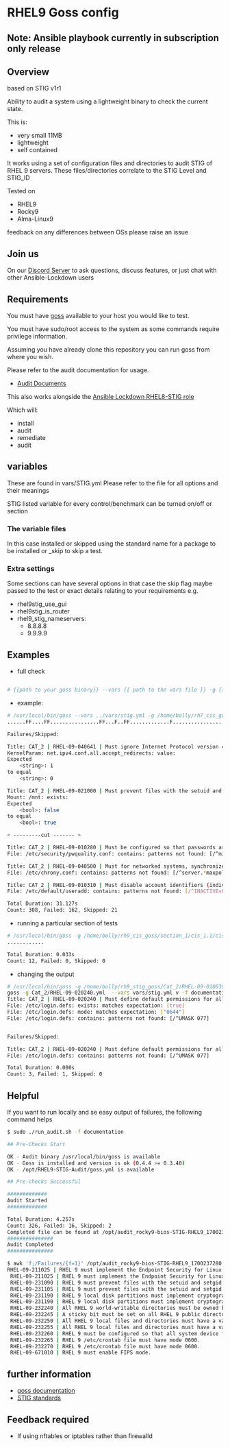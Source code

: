 # RHEL9 Goss config

## Note: Ansible playbook currently in subscription only release

## Overview

based on STIG v1r1

Ability to audit a system using a lightweight binary to check the current state.

This is:

- very small 11MB
- lightweight
- self contained

It works using a set of configuration files and directories to audit STIG of RHEL 9 servers. These files/directories correlate to the STIG Level and STIG_ID

Tested on

- RHEL9
- Rocky9
- Alma-Linux9

feedback on any differences between OSs please raise an issue

## Join us

On our [Discord Server](https://discord.io/ansible-lockdown) to ask questions, discuss features, or just chat with other Ansible-Lockdown users

## Requirements

You must have [goss](https://github.com/goss-org/goss/) available to your host you would like to test.

You must have sudo/root access to the system as some commands require privilege information.

Assuming you have already clone this repository you can run goss from where you wish.

Please refer to the audit documentation for usage.

- [Audit Documents](https://ansible-lockdown.readthedocs.io/en/latest/audit/getting-started-audit.html)

This also works alongside the [Ansible Lockdown RHEL8-STIG role](https://github.com/ansible-lockdown/RHEL8-STIG)

Which will:

- install
- audit
- remediate
- audit

## variables

These are found in vars/STIG.yml
Please refer to the file for all options and their meanings

STIG listed variable for every control/benchmark can be turned on/off or section

### The variable files

In this case installed or skipped using the standard name for a package to be installed or _skip to skip a test.

### Extra settings

Some sections can have several options in that case the skip flag maybe passed to the test or exact details relating to your requirements
e.g.

- rhel9stig_use_gui
- rhel9stig_is_router
- rhel9_stig_nameservers:
  - 8.8.8.8
  - 9.9.9.9

## Examples

- full check

```sh

# {{path to your goss binary}} --vars {{ path to the vars file }} -g {{path to your clone of this repo }}/goss.yml v

```

- example:

```sh
# /usr/local/bin/goss --vars ../vars/stig.yml -g /home/bolly/rh7_cis_goss/goss.yml validate
......FF....FF................FF...F..FF.............F........................FSSSS.............FS.F.F.F.F.........FFFFF....

Failures/Skipped:

Title: CAT_2 | RHEL-09-040641 | Must ignore Internet Protocol version 4 (IPv4) Internet Control Message Protocol (ICMP) redirect messages from being accepted.
KernelParam: net.ipv4.conf.all.accept_redirects: value:
Expected
    <string>: 1
to equal
    <string>: 0

Title: CAT_2 | RHEL-09-021000 | Must prevent files with the setuid and setgid bit set from being executed on file systems that are used with removable media.
Mount: /mnt: exists:
Expected
    <bool>: false
to equal
    <bool>: true

< ---------cut ------- >

Title: CAT_2 | RHEL-09-010280 | Must be configured so that passwords are a minimum of 15 characters in length.
File: /etc/security/pwquality.conf: contains: patterns not found: [/^minlen = 15/]

Title: CAT_2 | RHEL-09-040500 | Must for networked systems, synchronize clocks with a server that is synchronized to one of the redundant United States Naval Observatory (USNO) time servers, a time server designated for the appropriate DoD network (NIPRNet/SIPRNet), and/or the Global Positioning System (GPS).
File: /etc/chrony.conf: contains: patterns not found: [/^server.*maxpoll 10/]

Title: CAT_2 | RHEL-09-010310 | Must disable account identifiers (individuals, groups, roles, and devices) if the password expires.
File: /etc/default/useradd: contains: patterns not found: [/^INACTIVE=0/]

Total Duration: 31.127s
Count: 308, Failed: 162, Skipped: 21
```

- running a particular section of tests

```sh
# /usr/local/bin/goss -g /home/bolly/rh9_cis_goss/section_1/cis_1.1/cis_1.1.22.yml  validate
............

Total Duration: 0.033s
Count: 12, Failed: 0, Skipped: 0
```

- changing the output

```sh
# /usr/local/bin/goss -g /home/bolly/rh9_stig_goss/Cat_2/RHEL-09-010030.yml  validate -f documentation
goss -g Cat_2/RHEL-09-020240.yml  --vars vars/stig.yml v -f documentation
Title: CAT_2 | RHEL-09-020240 | Must define default permissions for all authenticated users in such a way that the user can only read and modify their own files.
File: /etc/login.defs: exists: matches expectation: [true]
File: /etc/login.defs: mode: matches expectation: ["0644"]
File: /etc/login.defs: contains: patterns not found: [/^UMASK 077]


Failures/Skipped:

Title: CAT_2 | RHEL-09-020240 | Must define default permissions for all authenticated users in such a way that the user can only read and modify their own files.
File: /etc/login.defs: contains: patterns not found: [/^UMASK 077]

Total Duration: 0.000s
Count: 3, Failed: 1, Skipped: 0
```

## Helpful

If you want to run locally and se easy output of failures, the following command helps

```sh
$ sudo ./run_audit.sh -f documentation

## Pre-Checks Start

OK - Audit binary /usr/local/bin/goss is available
OK - Goss is installed and version is ok (0.4.4 >= 0.3.40)
OK - /opt/RHEL9-STIG-Audit/goss.yml is available

## Pre-checks Successful

#############
Audit Started
#############

Total Duration: 4.257s
Count: 326, Failed: 16, Skipped: 2
Completed file can be found at /opt/audit_rocky9-bios-STIG-RHEL9_1700237280.documentation
###############
Audit Completed
###############

$ awk 'f;/Failures/{f=1}' /opt/audit_rocky9-bios-STIG-RHEL9_1700237280.documentation | grep -w "Title" | cut -d: -f2 | sort
RHEL-09-211025 | RHEL 9 must implement the Endpoint Security for Linux Threat Prevention tool. | Package
 RHEL-09-211025 | RHEL 9 must implement the Endpoint Security for Linux Threat Prevention tool. | Service
 RHEL-09-231090 | RHEL 9 must prevent files with the setuid and setgid bit set from being executed on file systems that are used with removable media.
 RHEL-09-231105 | RHEL 9 must prevent files with the setuid and setgid bit set from being executed on the /boot/efi directory.
 RHEL-09-231190 | RHEL 9 local disk partitions must implement cryptographic mechanisms to prevent unauthorized disclosure or modification of all information that requires at rest protection.
 RHEL-09-231190 | RHEL 9 local disk partitions must implement cryptographic mechanisms to prevent unauthorized disclosure or modification of all information that requires at rest protection. | disks encrypted
 RHEL-09-232240 | All RHEL 9 world-writable directories must be owned by root, sys, bin, or an application user.
 RHEL-09-232245 | A sticky bit must be set on all RHEL 9 public directories.
 RHEL-09-232250 | All RHEL 9 local files and directories must have a valid group owner.
 RHEL-09-232255 | All RHEL 9 local files and directories must have a valid owner.
 RHEL-09-232260 | RHEL 9 must be configured so that all system device files are correctly labeled to prevent unauthorized modification.
 RHEL-09-232265 | RHEL 9 /etc/crontab file must have mode 0600.
 RHEL-09-232270 | RHEL 9 /etc/crontab file must have mode 0600.
 RHEL-09-671010 | RHEL 9 must enable FIPS mode.

```

## further information

- [goss documentation](https://github.com/goss-org/goss/blob/master/docs/manual.md#patterns)
- [STIG standards](https://public.cyber.mil/stigs/)

## Feedback required

- If using nftables or iptables rather than firewalld
